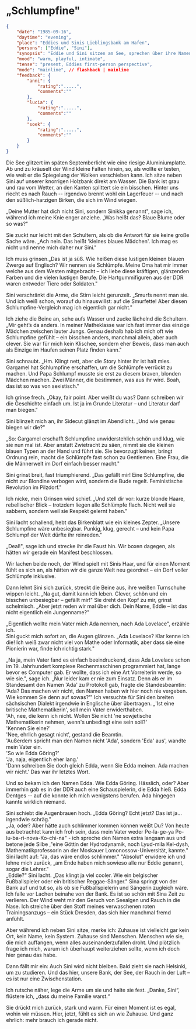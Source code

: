 # „Schlumpfine"

```json
{
    "date": "1985-09-16",
    "daytime": "evening",
    "place": "Eddies und Sinis Lieblingsbank am Hafen",
    "persons": ["Eddie", "Sini"],
    "synopsis": "Eddie und Sini sitzen am See, sprechen über ihre Namen, vergleichen Sini mit Schlumpfine und Eddie erzählt die Geschichte ihres Namens.",
    "mood": "warm, playful, intimate",
    "tense": "present, Eddies first-person perspective",
    "mode": "mainline", // flashback | mainline
    "feedback": {
        "anni": {
            "rating":".....",
            "comments":""
        },
        "lucia": {
            "rating":".....",
            "comments":""
        },
        "soek": {
            "rating":".....",
            "comments":""
        }
    }
}
```

Die See glitzert im späten Septemberlicht wie eine riesige
Aluminiumplatte. Ab und zu kräuselt der Wind kleine Falten hinein, so,
als wollte er testen, wie weit er die Spiegelung der Wolken verschieben
kann. Ich sitze neben Sini auf unserer knorrigen Holzbank direkt am
Wasser. Die Bank ist grau und rau vom Wetter, an den Kanten splittert
sie ein bisschen. Hinter uns riecht es nach Rauch -- irgendwo brennt
wohl ein Lagerfeuer -- und nach den süßlich-harzigen Birken, die sich im
Wind wiegen.

„Deine Mutter hat dich nicht Sini, sondern Sinikka genannt", sage ich,
während ich meine Knie enger anziehe. „Was heißt das? Blaue Blume oder
so was?"

Sie zuckt nur leicht mit den Schultern, als ob die Antwort für sie keine
große Sache wäre. „Ach nein. Das heißt 'kleines blaues Mädchen'. Ich mag
es nicht und nenne mich daher nur Sini."

Ich muss grinsen.„Das ist ja süß. Wie heißen diese lustigen kleinen blauen Zwerge auf Englisch? Wir nennen sie Schlümpfe. Meine Oma hat mir immer welche aus dem Westen mitgebracht – ich liebe diese kräftigen, glänzenden Farben und die vielen lustigen Berufe. Die Hartgummifiguren aus der DDR waren entweder Tiere oder Soldaten."

Sini verschränkt die Arme, die Stirn leicht gerunzelt. „Smurfs nennt man sie. Und ich weiß schon, worauf du hinauswillst: auf die Smurfette! Aber diesen Schlumpfine-Vergleich mag ich eigentlich gar nicht."

Ich ziehe die Beine an, sehe aufs Wasser und zucke lächelnd die Schultern. „Mir geht’s da anders. In meiner Matheklasse war ich fast immer das einzige Mädchen zwischen lauter Jungs. Genau deshalb hab ich mich oft wie Schlumpfine gefühlt – ein bisschen anders, manchmal allein, aber auch clever. Sie war für mich kein Klischee, sondern eher Beweis, dass man auch als Einzige im Haufen seinen Platz finden kann."

Sini schnaubt. „Hm. Klingt nett, aber die Story hinter ihr ist halt mies. Gargamel hat Schlumpfine erschaffen, um die Schlümpfe verrückt zu machen. Und Papa Schlumpf musste sie erst zu diesem braven, blonden Mädchen machen. Zwei Männer, die bestimmen, was aus ihr wird. Boah, das ist so was von sexistisch."

Ich grinse frech. „Okay, fair point. Aber weißt du was? Dann schreiben wir die Geschichte einfach um. Ist ja im Grunde Literatur – und Literatur darf man biegen."

Sini blinzelt mich an, ihr Sidecut glänzt im Abendlicht. „Und wie genau biegen wir die?"

„So: Gargamel erschafft Schlumpfine unwiderstehlich schön und klug, wie sie nun mal ist. Aber anstatt Zwietracht zu säen, nimmt sie die kleinen blauen Typen an der Hand und führt sie. Sie bevorzugt keinen, bringt Ordnung rein, macht die Schlümpfe fast schon zu Gentlemen. Eine Frau, die die Männerwelt im Dorf einfach besser macht."

Sini grinst breit, fast triumphierend. „Das gefällt mir! Eine Schlumpfine, die nicht zur Blondine verbogen wird, sondern die Bude regelt. Feministische Revolution im Pilzdorf."

Ich nicke, mein Grinsen wird schief. „Und stell dir vor: kurze blonde Haare, rebellischer Blick – trotzdem liegen alle Schlümpfe flach. Nicht weil sie sabbern, sondern weil sie Respekt gelernt haben."

Sini lacht schallend, hebt das Birkenblatt wie ein kleines Zepter. „Unsere Schlumpfine wäre unbesiegbar. Punkig, klug, gerecht – und kein Papa Schlumpf der Welt dürfte ihr reinreden."

„Deal!", sage ich und strecke ihr die Faust hin. Wir boxen dagegen, als hätten wir gerade ein Manifest beschlossen.

Wir lachen beide noch, der Wind spielt mit Sinis Haar, und für einen Moment fühlt es sich an, als hätten wir die ganze Welt neu geordnet – ein Dorf voller Schlümpfe inklusive.

Dann lehnt Sini sich zurück, streckt die Beine aus, ihre weißen Turnschuhe wippen leicht. „Na gut, damit kann ich leben. Clever, schön und ein bisschen unbesiegbar – gefällt mir!" Sie dreht den Kopf zu mir, grinst schelmisch. „Aber jetzt reden wir mal über dich. Dein Name, Eddie – ist das nicht eigentlich ein Jungenname?"

„Eigentlich wollte mein Vater mich Ada nennen, nach Ada Lovelace",
erzähle ich.\
Sini guckt mich sofort an, die Augen glänzen. „Ada Lovelace? Klar kenne
ich die! Ich weiß zwar nicht viel von Mathe oder Informatik, aber dass
sie eine Pionierin war, finde ich richtig stark."

„Na ja, mein Vater fand es einfach beeindruckend, dass Ada Lovelace
schon im 19. Jahrhundert komplexe Rechenmaschinen programmiert hat,
lange bevor es Computer gab. Er wollte, dass ich eine Art Vorreiterin
werde, so wie sie.", sage ich. „Nur leider kam er nie zum Einsatz. Denn
als er im Standesamt den Namen 'Ada' zu Protokoll gab, fragte die
Standesbeamtin:\
'Ada? Das machen wir nicht, den Namen haben wir hier noch nie vergeben.
Wie kommen Sie denn auf sowas?'" Ich versuchte für Sini den breiten sächsischen Dialekt
irgendwie in Englische über übertragen.
„'Ist eine britische Mathematikerin', soll mein Vater erwiderthaben.\
'Ah, nee, die kenn ich nicht. Wollen Sie nicht 'ne sowjetische
Mathematikerin nehmen, wenn's unbedingt eine sein soll?'\
'Kennen Sie eine?'\
'Nee, ehrlich gesagt nicht', gestand die Beamtin.\
'Außerdem spricht man den Namen nicht 'Ada', sondern 'Eda' aus', wandte
mein Vater ein.\
'So wie Edda Göring?'\
'Ja, naja, eigentlich eher lang.'\
'Dann schreiben Sie doch gleich Edda, wenn Sie Edda meinen. Ada machen
wir nicht.' Das war ihr letztes Wort.

Und so bekam ich den Namen Edda. Wie Edda Göring. Hässlich, oder? Aber
immerhin gab es in der DDR auch eine Schauspielerin, die Edda hieß. Edda
Dentges -- auf die konnte ich mich wenigstens berufen. Ada hingegen
kannte wirklich niemand.

Sini schiebt die Augenbrauen hoch. „Edda Göring? Echt jetzt? Das ist
ja... irgendwie schräg."\
„Ja, oder? Aber hätte auch schlimmer kommen können weißt Du? Von heute
aus betrachtet kann ich froh sein, dass mein Vater weder Pe-la-ge-ya
Po-lu-ba-ri-nova-Ko-chi-na" - ich spreche den Namen extra langsam aus und
betone jede Silbe ,"eine Göttin der Hydrodynamik, noch Lyud-mila Kel-dysh,
Mathematikprofessorin an der Moskauer Lomonossow-Universität, kannte."
Sini lacht auf: \"Ja, das wäre endlos schlimmer." "Absolut" erwidere ich
und lehne mich zurück, „am Ende haben mich sowieso alle nur Eddie
genannt, sogar die Lehrer."\
„Eddie?" Sini lacht. „Das klingt ja viel cooler. Wie ein belgischer
Fußballspieler oder ein britischer Reggae-Sänger." Sina springt von der
Bank auf und tut so, als ob sie Fußballspielerin und Sängerin zugleich
wäre. Ich falle vor Lachen beinahe von der Bank. Es ist so schön mit
Sina Zeit zu verlieren. Der Wind weht mir den Geruch von Seealgen und Rauch in die Nase. Ich streiche über den Stoff meines verwaschenen roten Trainingsanzugs – ein Stück Dresden, das sich hier manchmal fremd anfühlt.

Aber während ich neben Sini sitze, merke ich: Zuhause ist vielleicht gar kein Ort, kein Name, kein System. Zuhause sind Menschen. Menschen wie sie, die mich auffangen, wenn alles auseinanderzufallen droht. Und plötzlich frage ich mich, warum ich überhaupt weiterziehen sollte, wenn ich doch hier genau das habe.

Dann fällt mir ein: Auch Sini wird nicht bleiben. Bald zieht sie nach Helsinki, um zu studieren. Und das hier, unsere Bank, der See, der Rauch in der Luft – es ist nur eine Zwischenstation.

Ich rutsche näher, lege die Arme um sie und halte sie fest. „Danke, Sini“, flüstere ich, „dass du meine Familie warst.“

Sie drückt mich zurück, stark und warm. Für einen Moment ist es egal, wohin wir müssen. Hier, jetzt, fühlt es sich an wie Zuhause. Und ganz ehrlich: mehr brauch ich gerade nicht.
